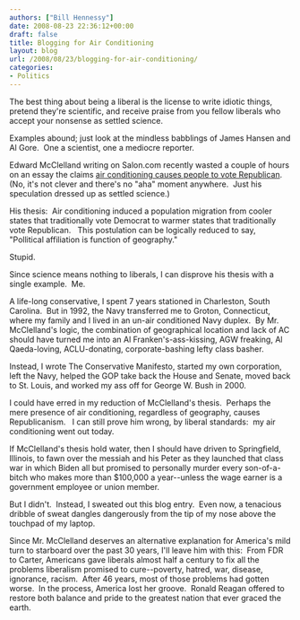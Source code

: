 ```yaml
---
authors: ["Bill Hennessy"]
date: 2008-08-23 22:36:12+00:00
draft: false
title: Blogging for Air Conditioning
layout: blog
url: /2008/08/23/blogging-for-air-conditioning/
categories:
- Politics
---
```


The best thing about being a liberal is the license to write idiotic things, pretend they're scientific, and receive praise from you fellow liberals who accept your nonsense as settled science.

Examples abound; just look at the mindless babblings of James Hansen and Al Gore.  One a scientist, one a mediocre reporter.

Edward McClelland writing on Salon.com recently wasted a couple of hours on an essay the claims [air conditioning causes people to vote Republican](https://www.salon.com/mwt/feature/2008/08/21/air_conditioning/index.html).  (No, it's not clever and there's no "aha" moment anywhere.  Just his speculation dressed up as settled science.)

His thesis:  Air conditioning induced a population migration from cooler states that traditionally vote Democrat to warmer states that traditionally vote Republican.   This postulation can be logically reduced to say, "Pollitical affiliation is function of geography."

Stupid.

Since science means nothing to liberals, I can disprove his thesis with a single example.  Me.

A life-long conservative, I spent 7 years stationed in Charleston, South Carolina.  But in 1992, the Navy transferred me to Groton, Connecticut, where my family and I lived in an un-air conditioned Navy duplex.  By Mr. McClelland's logic, the combination of geographical location and lack of AC should have turned me into an Al Franken's-ass-kissing, AGW freaking, Al Qaeda-loving, ACLU-donating, corporate-bashing lefty class basher.

Instead, I wrote The Conservative Manifesto, started my own corporation, left the Navy, helped the GOP take back the House and Senate, moved back to St. Louis, and worked my ass off for George W. Bush in 2000.

I could have erred in my reduction of McClelland's thesis.  Perhaps the mere presence of air conditioning, regardless of geography, causes Republicanism.   I can still prove him wrong, by liberal standards:  my air conditioning went out today.

If McClelland's thesis hold water, then I should have driven to Springfield, Illinois, to fawn over the messiah and his Peter as they launched that class war in which Biden all but promised to personally murder every son-of-a-bitch who makes more than $100,000 a year--unless the wage earner is a government employee or union member.

But I didn't.  Instead, I sweated out this blog entry.  Even now, a tenacious dribble of sweat dangles dangerously from the tip of my nose above the touchpad of my laptop.

Since Mr. McClelland deserves an alternative explanation for America's mild turn to starboard over the past 30 years, I'll leave him with this:  From FDR to Carter, Americans gave liberals almost half a century to fix all the problems liberalism promised to cure--poverty, hatred, war, disease, ignorance, racism.  After 46 years, most of those problems had gotten worse.  In the process, America lost her groove.  Ronald Reagan offered to restore both balance and pride to the greatest nation that ever graced the earth.
